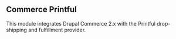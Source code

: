 Commerce Printful
-----------------
This module integrates Drupal Commerce 2.x with the Printful drop-shipping
and fulfillment provider.
